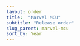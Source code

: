 ```yaml
---
layout: order
title:  "Marvel MCU"
subtitle: "Release order"
slug_parent: marvel-mcu
sort_by: Year
---
```


